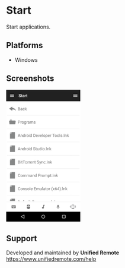 # Start
Start applications.

## Platforms
* Windows

## Screenshots
<img src="screen.png" width="200" />

## Support
Developed and maintained by **Unified Remote**  
https://www.unifiedremote.com/help